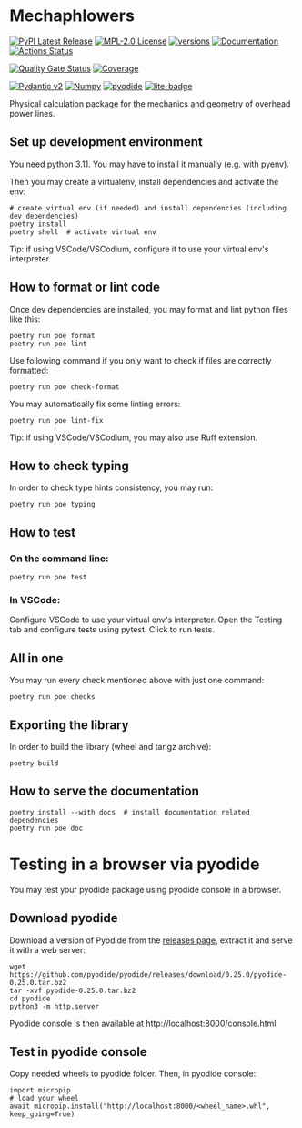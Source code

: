 # Mechaphlowers

[![PyPI Latest Release](https://img.shields.io/pypi/v/mechaphlowers.svg)](https://pypi.org/project/mechaphlowers/)
[![MPL-2.0 License](https://img.shields.io/badge/license-MPL_2.0-blue.svg)](https://www.mozilla.org/en-US/MPL/2.0/)
[![versions](https://img.shields.io/badge/python-3.10%7C3.11%7C3.12-blue)](https://github.com/phlowers/mechaphlowers)
[![Documentation](https://readthedocs.org/projects/mechaphlowers/badge/?version=latest)](https://phlowers.readthedocs.io/projects/mechaphlowers/en/latest)
[![Actions Status](https://github.com/phlowers/mechaphlowers/actions/workflows/dev-ci.yml/badge.svg)](https://github.com/phlowers/mechaphlowers/actions)

[![Quality Gate Status](https://sonarcloud.io/api/project_badges/measure?project=phlowers_mechaphlowers&metric=alert_status)](https://sonarcloud.io/dashboard?id=phlowers_mechaphlowers) [![Coverage](https://sonarcloud.io/api/project_badges/measure?project=phlowers_mechaphlowers&metric=coverage)](https://sonarcloud.io/dashboard?id=phlowers_mechaphlowers)

[![Pydantic v2](https://img.shields.io/endpoint?url=https://raw.githubusercontent.com/pydantic/pydantic/main/docs/badge/v2.json)](https://pydantic.dev)
[![Numpy](https://img.shields.io/badge/numpy-v2-blue)](https://numpy.org/)
[![pyodide](https://img.shields.io/badge/works_on-pyodide-%237303fc)](https://pyodide.org/en/stable/index.html)
[![lite-badge](https://jupyterlite.rtfd.io/en/latest/_static/badge.svg)](https://phlowers.github.io/phlowers-notebooks/lab/index.html)

Physical calculation package for the mechanics and geometry of overhead power lines.

## Set up development environment

You need python 3.11. You may have to install it manually (e.g. with pyenv).

Then you may create a virtualenv, install dependencies and activate the env:

    # create virtual env (if needed) and install dependencies (including dev dependencies)
    poetry install
    poetry shell  # activate virtual env

Tip: if using VSCode/VSCodium, configure it to use your virtual env's interpreter.

## How to format or lint code

Once dev dependencies are installed, you may format and lint python files like this:

    poetry run poe format
    poetry run poe lint

Use following command if you only want to check if files are correctly formatted:

    poetry run poe check-format

You may automatically fix some linting errors:

    poetry run poe lint-fix

Tip: if using VSCode/VSCodium, you may also use Ruff extension.

## How to check typing

In order to check type hints consistency, you may run:

    poetry run poe typing

## How to test

### On the command line:

    poetry run poe test

### In VSCode:

Configure VSCode to use your virtual env's interpreter.
Open the Testing tab and configure tests using pytest.
Click to run tests.

## All in one

You may run every check mentioned above with just one command:

    poetry run poe checks

## Exporting the library

In order to build the library (wheel and tar.gz archive):

    poetry build

## How to serve the documentation

    poetry install --with docs  # install documentation related dependencies
    poetry run poe doc

# Testing in a browser via pyodide

You may test your pyodide package using pyodide console in a browser.

## Download pyodide

Download a version of Pyodide from the [releases page](https://github.com/pyodide/pyodide/releases/), extract it and serve it with a web server:

    wget https://github.com/pyodide/pyodide/releases/download/0.25.0/pyodide-0.25.0.tar.bz2
    tar -xvf pyodide-0.25.0.tar.bz2
    cd pyodide
    python3 -m http.server

Pyodide console is then available at http://localhost:8000/console.html

## Test in pyodide console

Copy needed wheels to pyodide folder.
Then, in pyodide console:

    import micropip
    # load your wheel
    await micropip.install("http://localhost:8000/<wheel_name>.whl", keep_going=True)

